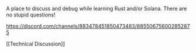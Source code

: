 A place to discuss and debug while learning Rust and/or Solana. There are no stupid questions!

https://discord.com/channels/883478451850473483/885506756002852875


 [[Technical Discussion]]